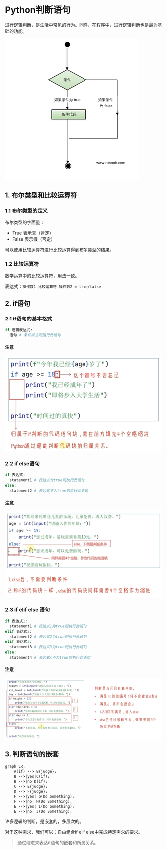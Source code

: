 # Python判断语句



进行逻辑判断，是生活中常见的行为。同样，在程序中，进行逻辑判断也是最为基础的功能。

![img](./assets/if.png)

## 1. 布尔类型和比较运算符

### 1.1 布尔类型的定义

布尔类型的字面量：

- True 表示真（肯定）
- False 表示假（否定）

可以使用比较运算符进行比较运算得到布尔类型的结果。

### 1.2 比较运算符

数学运算中的比较运算符，用法一致。

表达式：`操作数1 比较运算符 操作数2 = true/false`



## 2. if语句

### 2.1 if语句的基本格式

```python
if 逻辑表达式:
  语句 # 条件成立则运行此语句
```

#### 注意

![image-20230217202054606](./assets/image-20230217202054606.png)

### 2.2 if else语句

```python
if 表达式:
  statement1 # 表达式为true则执行此语句
else:
  statement2 # 表达式不为true则执行此语句
```

#### 注意

![image-20230217202451421](./assets/image-20230217202451421.png)

### 2.3 if elif else 语句

```python
if 表达式1:
  statement1 # 表达式1为true则执行此语句
elif 表达式2:
  statement2 # 表达式2为true则执行此语句
elif 表达式3:
  statement3 # 表达式3为true则执行此语句
else:
  statement4 # 表达式x不为true则执行此语句
```

#### 注意

![image-20230217202827246](./assets/image-20230217202827246.png)



## 3. 判断语句的嵌套

```mermaid
graph LR;
	A(if) --> B{judge};
	B -->|yes|C(if);
	B -->|no|D(if);
	C --> E{judge};
	D --> F{judge};
	F -->|yes| G(Do Something);
	F -->|no| H(Do Something);
	E -->|yes| I(Do Something);
	E -->|no| J(Do Something);
```

许多逻辑的判断，是嵌套的，多层次的。

对于这种需求，我们可以：自由组合if elif else中完成特定需求的要求。

> 通过缩进来表达if语句的嵌套和所属关系。
